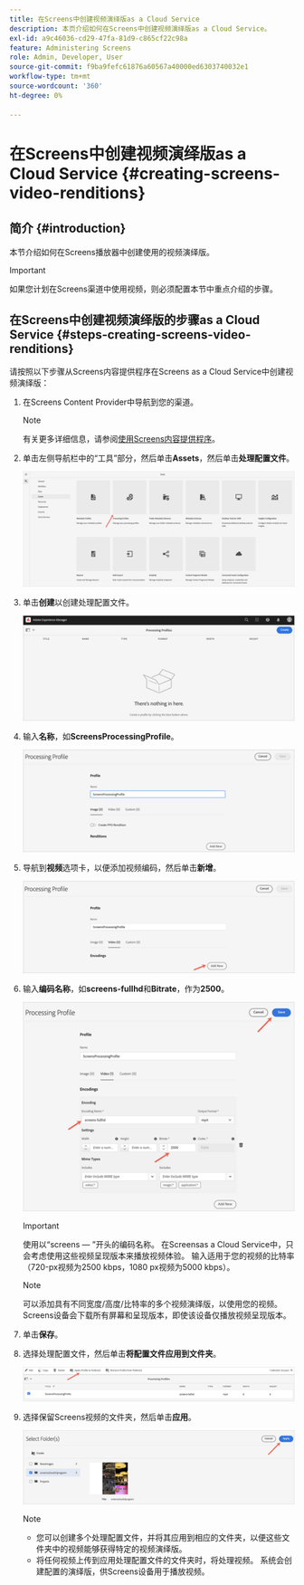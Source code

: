 ```yaml
---
title: 在Screens中创建视频演绎版as a Cloud Service
description: 本页介绍如何在Screens中创建视频演绎版as a Cloud Service。
exl-id: a9c46036-cd29-47fa-81d9-c865cf22c98a
feature: Administering Screens
role: Admin, Developer, User
source-git-commit: f9ba9fefc61876a60567a40000ed6303740032e1
workflow-type: tm+mt
source-wordcount: '360'
ht-degree: 0%

---
```


# 在Screens中创建视频演绎版as a Cloud Service {#creating-screens-video-renditions}

## 简介 {#introduction}

本节介绍如何在Screens播放器中创建使用的视频演绎版。

>[!IMPORTANT]
>如果您计划在Screens渠道中使用视频，则必须配置本节中重点介绍的步骤。

## 在Screens中创建视频演绎版的步骤as a Cloud Service {#steps-creating-screens-video-renditions}

请按照以下步骤从Screens内容提供程序在Screens as a Cloud Service中创建视频演绎版：

1. 在Screens Content Provider中导航到您的渠道。

   >[!NOTE]
   >有关更多详细信息，请参阅[使用Screens内容提供程序](https://experienceleague.adobe.com/docs/experience-manager-cloud-service/content/screens-as-cloud-service/configure-screens-cloud/using-screens-content-provider.html?lang=zh-Hans#screens-content-provider)。

1. 单击左侧导航栏中的“工具”部分，然后单击&#x200B;**Assets**，然后单击&#x200B;**处理配置文件**。

   ![单击处理配置文件](/help/screens-cloud/assets/configure/screens-cp-3.png)

1. 单击&#x200B;**创建**&#x200B;以创建处理配置文件。

   ![单击“创建”](/help/screens-cloud/assets/configure/screens-video-2.png)

1. 输入&#x200B;**名称**，如&#x200B;**ScreensProcessingProfile**。

   ![显示高亮显示名称字段的“处理配置文件”对话框。](/help/screens-cloud/assets/configure/screens-video-3.png)

1. 导航到&#x200B;**视频**&#x200B;选项卡，以便添加视频编码，然后单击&#x200B;**新增**。

   ![显示“新增”按钮的“处理配置文件”对话框突出显示。](/help/screens-cloud/assets/configure/screens-video-4a.png)

1. 输入&#x200B;**编码名称**，如&#x200B;**screens-fullhd**&#x200B;和&#x200B;**Bitrate**，作为&#x200B;**2500**。

   ![显示“保存”按钮的“处理配置文件”对话框。](/help/screens-cloud/assets/configure/screens-video-4.png)

   >[!IMPORTANT]
   >使用以“screens — ”开头的编码名称。 在Screensas a Cloud Service中，只会考虑使用这些视频呈现版本来播放视频体验。 输入适用于您的视频的比特率（720-px视频为2500 kbps，1080 px视频为5000 kbps）。

   >[!NOTE]
   >可以添加具有不同宽度/高度/比特率的多个视频演绎版，以使用您的视频。 Screens设备会下载所有屏幕和呈现版本，即使该设备仅播放视频呈现版本。

1. 单击&#x200B;**保存**。

1. 选择处理配置文件，然后单击&#x200B;**将配置文件应用到文件夹**。

   ![将配置文件应用到文件夹](/help/screens-cloud/assets/configure/screens-video-5.png)

1. 选择保留Screens视频的文件夹，然后单击&#x200B;**应用**。

   ![单击应用](/help/screens-cloud/assets/configure/screens-video-6.png)

   >[!NOTE]
   >
   >* 您可以创建多个处理配置文件，并将其应用到相应的文件夹，以便这些文件夹中的视频能够获得特定的视频演绎版。
   >* 将任何视频上传到应用处理配置文件的文件夹时，将处理视频。 系统会创建配置的演绎版，供Screens设备用于播放视频。
